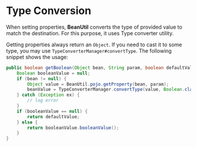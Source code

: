 # Type Conversion

When setting properties, **BeanUtil** converts the type of provided value to match the destination. For this purpose, it uses Type converter utility.

Getting properties always return an `Object`. If you need to cast it to some type, you may use `TypeConverterManager#convertType`. The following snippet shows the usage:

```java
public boolean getBoolean(Object bean, String param, boolean defaultValue) {
    Boolean booleanValue = null;
    if (bean != null) {
        Object value = BeanUtil.pojo.getProperty(bean, param);
        beanValue = TypeConverterManager.convertType(value, Boolean.class);
    } catch (Exception ex) {
        // log error
    }
    if (booleanValue == null) {
        return defaultValue;
    } else {
        return booleanValue.booleanValue();
    }
}
```


